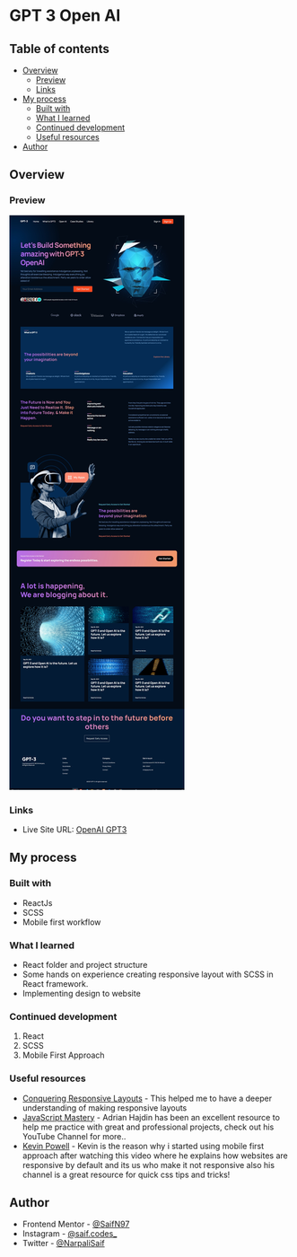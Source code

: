 # GPT 3 Open AI

## Table of contents

- [Overview](#overview)
  - [Preview](#preview)
  - [Links](#links)
- [My process](#my-process)
  - [Built with](#built-with)
  - [What I learned](#what-i-learned)
  - [Continued development](#continued-development)
  - [Useful resources](#useful-resources)
- [Author](#author)

## Overview

### Preview

![Finished Preview of ShareMe Social](/src/assets/gpt3preview.jpg)

### Links

- Live Site URL: [OpenAI GPT3](https://blogopenaigpt3.netlify.app/)

## My process

### Built with

- ReactJs
- SCSS
- Mobile first workflow

### What I learned

- React folder and project structure
- Some hands on experience creating responsive layout with SCSS in React framework.
- Implementing design to website

### Continued development

1. React
1. SCSS
1. Mobile First Approach

### Useful resources

- [Conquering Responsive Layouts](https://courses.kevinpowell.co) - This helped me to have a deeper understanding of making responsive layouts
- [JavaScript Mastery](https://www.youtube.com/channel/UCmXmlB4-HJytD7wek0Uo97A) - Adrian Hajdin has been an excellent resource to help me practice with great and professional projects, check out his YouTube Channel for more..
- [Kevin Powell](https://www.youtube.com/watch?v=0ohtVzCSHqs&t=1s) - Kevin is the reason why i started using mobile first approach after watching this video where he explains how websites are responsive by default and its us who make it not responsive also his channel is a great resource for quick css tips and tricks!

## Author

- Frontend Mentor - [@SaifN97](https://www.frontendmentor.io/profile/SaifN97)
- Instagram - [@saif.codes\_](https://www.instagram.com/saif.codes_)
- Twitter - [@NarpaliSaif](https://twitter.com/NarpaliSaif)
